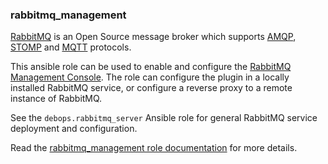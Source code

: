 ### rabbitmq_management

[RabbitMQ](https://www.rabbitmq.com/) is an Open Source message broker
which supports
[AMQP](https://en.wikipedia.org/wiki/Advanced_Message_Queuing_Protocol),
[STOMP](https://en.wikipedia.org/wiki/Streaming_Text_Oriented_Messaging_Protocol)
and [MQTT](https://en.wikipedia.org/wiki/MQTT) protocols.

This ansible role can be used to enable and configure the [RabbitMQ
Management Console](https://www.rabbitmq.com/management.html). The role
can configure the plugin in a locally installed RabbitMQ service, or
configure a reverse proxy to a remote instance of RabbitMQ.

See the `debops.rabbitmq_server` Ansible role for general RabbitMQ
service deployment and configuration.

Read the [rabbitmq_management role documentation](https://docs.debops.org/en/stable-3.2/ansible/roles/rabbitmq_management/) for more details.
